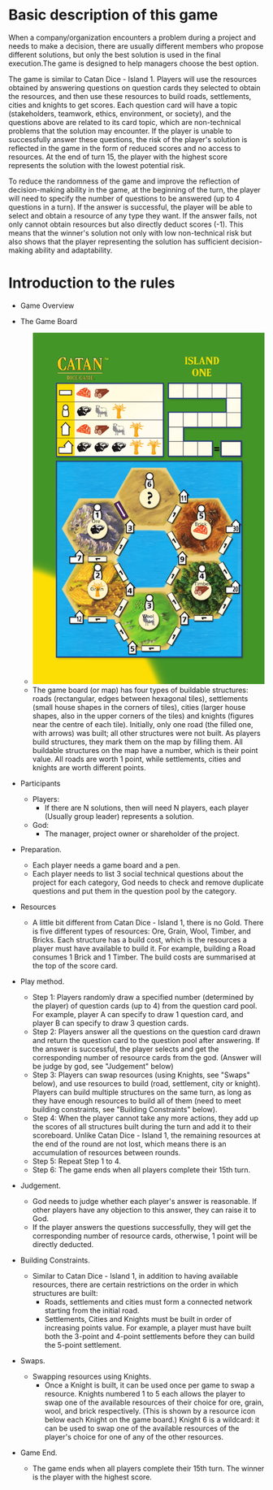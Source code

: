 # Basic description of this game

When a company/organization encounters a problem during a project and needs to make a decision, there are usually different members who propose different solutions, but only the best solution is used in the final execution.The game is designed to help managers choose the best option. 

The game is similar to Catan Dice - Island 1. Players will use the resources obtained by answering questions on question cards they selected to obtain the resources, and then use these resources to build roads, settlements, cities and knights to get scores. Each question card will have a topic (stakeholders, teamwork, ethics, environment, or society), and the questions above are related to its card topic, which are non-technical problems that the solution may encounter. If the player is unable to successfully answer these questions, the risk of the player's solution is reflected in the game in the form of reduced scores and no access to resources. At the end of turn 15, the player with the highest score represents the solution with the lowest potential risk.

To reduce the randomness of the game and improve the reflection of decision-making ability in the game, at the beginning of the turn, the player will need to specify the number of questions to be answered (up to 4 questions in a turn). If the answer is successful, the player will be able to select and obtain a resource of any type they want. If the answer fails, not only cannot obtain resources but also directly deduct scores (-1). This means that the winner's solution not only with low non-technical risk but also shows that the player representing the solution has sufficient decision-making ability and adaptability.

# Introduction to the rules

- Game Overview

- The Game Board
  - ![Island One score sheet](island-one-score-sheet-annotated.png)
  - The game board (or map) has four types of buildable structures: roads (rectangular, edges between hexagonal tiles), settlements (small house shapes in the corners of tiles), cities (larger house shapes, also in the upper corners of the tiles) and knights (figures near the centre of each tile). Initially, only one road (the filled one, with arrows) was built; all other structures were not built. As players build structures, they mark them on the map by filling them.
All buildable structures on the map have a number, which is their point value. All roads are worth 1 point, while settlements, cities and knights are worth different points.

- Participants
  - Players:
    - If there are N solutions, then will need N players, each player (Usually group leader) represents a solution.
  - God:
    - The manager, project owner or shareholder of the project.

- Preparation.
  - Each player needs a game board and a pen.
  - Each player needs to list 3 social technical questions about the project for each category, God needs to check and remove duplicate questions and put them in the question pool by the category.

- Resources
  - A little bit different from Catan Dice - Island 1, there is no Gold. There is five different types of resources: Ore, Grain, Wool, Timber, and Bricks. Each structure has a build cost, which is the resources a player must have available to build it. For example, building a Road consumes 1 Brick and 1 Timber. The build costs are summarised at the top of the score card. 


- Play method.
  - Step 1: Players randomly draw a specified number (determined by the player) of question cards (up to 4) from the question card pool. For example, player A can specify to draw 1 question card, and player B can specify to draw 3 question cards.
  - Step 2: Players answer all the questions on the question card drawn and return the question card to the question pool after answering. If the answer is successful, the player selects and get the corresponding number of resource cards from the god. (Answer will be judge by god, see "Judgement" below)
  - Step 3: Players can swap resources (using Knights, see "Swaps" below), and use resources to build (road, settlement, city or knight). Players can build multiple structures on the same turn, as long as they have enough resources to build all of them (need to meet building constraints, see "Building Constraints" below).
  - Step 4: When the player cannot take any more actions, they add up the scores of all structures built during the turn and add it to their scoreboard. Unlike Catan Dice - Island 1, the remaining resources at the end of the round are not lost, which means there is an accumulation of resources between rounds.
  - Step 5: Repeat Step 1 to 4.
  - Step 6: The game ends when all players complete their 15th turn.

- Judgement.
  - God needs to judge whether each player's answer is reasonable. If other players have any objection to this answer, they can raise it to God.
  - If the player answers the questions successfully, they will get the corresponding number of resource cards, otherwise, 1 point will be directly deducted.

- Building Constraints.
  - Similar to Catan Dice - Island 1, in addition to having available resources, there are certain restrictions on the order in which structures are built:
    - Roads, settlements and cities must form a connected network starting from the initial road.
    - Settlements, Cities and Knights must be built in order of increasing points value. For example, a player must have built both the 3-point and 4-point settlements before they can build the 5-point settlement.

- Swaps.
  - Swapping resources using Knights.
    - Once a Knight is built, it can be used once per game to swap a resource. Knights numbered 1 to 5 each allows the player to swap one of the available resources of their choice for ore, grain, wool, and brick respectively. (This is shown by a resource icon below each Knight on the game board.) Knight 6 is a wildcard: it can be used to swap one of the available resources of the player's choice for one of any of the other resources.

- Game End.
  - The game ends when all players complete their 15th turn. The winner is the player with the highest score.
